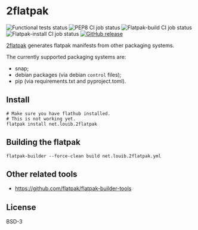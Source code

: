 # 2flatpak
![Functional tests status](https://github.com/louib/2flatpak/workflows/tests/badge.svg)
![PEP8 CI job status](https://github.com/louib/2flatpak/workflows/pep8/badge.svg)
![Flatpak-build CI job status](https://github.com/louib/2flatpak/workflows/flatpak-build/badge.svg)
![Flatpak-install CI job status](https://github.com/louib/2flatpak/workflows/flatpak-install/badge.svg)
[![GitHub release](https://img.shields.io/github/license/louib/2flatpak)](https://github.com/louib/2flatpak/blob/master/LICENSE)

[2flatpak](https://github.com/louib/2flatpak) generates flatpak manifests from other packaging systems.

The currently supported packaging systems are:
* snap;
* debian packages (via debian `control` files);
* pip (via requirements.txt and pyproject.toml).

## Install

```
# Make sure you have flathub installed.
# This is not working yet.
flatpak install net.louib.2flatpak
```

## Building the flatpak
```
flatpak-builder --force-clean build net.louib.2flatpak.yml
```

## Other related tools
* https://github.com/flatpak/flatpak-builder-tools

## License

BSD-3
